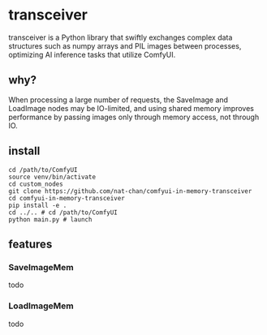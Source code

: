 # transceiver

transceiver is a Python library that swiftly exchanges complex data structures such as numpy arrays and PIL images between processes, optimizing AI inference tasks that utilize ComfyUI.

## why?

When processing a large number of requests, the SaveImage and LoadImage nodes may be IO-limited, and using shared memory improves performance by passing images only through memory access, not through IO.

## install

```
cd /path/to/ComfyUI
source venv/bin/activate
cd custom_nodes
git clone https://github.com/nat-chan/comfyui-in-memory-transceiver
cd comfyui-in-memory-transceiver
pip install -e .
cd ../.. # cd /path/to/ComfyUI
python main.py # launch
```
## features

### SaveImageMem

todo

### LoadImageMem

todo
